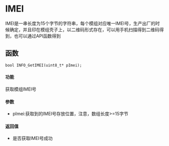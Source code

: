 IMEI
===

IMEI是一串长度为15个字节的字符串，每个模组对应唯一IMEI号，生产出厂的时候确定，并且印在模组壳子上，以二维码形式存在，可以用手机扫描得到二维码得到，也可以通过API函数得到

## 函数

```
bool INFO_GetIMEI(uint8_t* pImei);
```

#### 功能

获取模组IMEI号

#### 参数

* pImei:获取到的IMEI号存放位置，注意，数组长度>=15字节

#### 返回值

* 是否获取IMEI号成功

